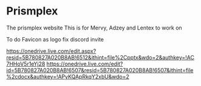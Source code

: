 # Prismplex
The prismplex website
This is for Mervy, Adzey and Lentex to work on

To do
Favicon as logo
fix discord invite

https://onedrive.live.com/edit.aspx?resid=5B780827A020B8AB!6512&ithint=file%2Cpptx&wdo=2&authkey=!AC7HHoV5r1eYj28
https://onedrive.live.com/edit?id=5B780827A020B8AB!6507&resid=5B780827A020B8AB!6507&ithint=file%2cdocx&authkey=!APyKQApRkqY2xbU&wdo=2 
